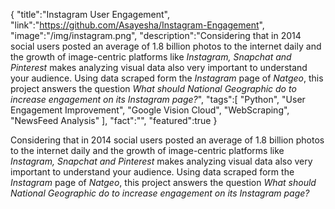 {
    "title":"Instagram User Engagement",
    "link":"https://github.com/Asayesha/Instagram-Engagement",
    "image":"/img/instagram.png",
    "description":"Considering that in 2014 social users posted an average of 1.8 billion photos to the internet daily and the growth of image-centric platforms like <em>Instagram, Snapchat and Pinterest</em> makes analyzing visual data also very important to understand your audience. Using data scraped form the <em>Instagram</em> page of <em>Natgeo</em>, this project answers the question <em>What should National Geographic do to increase engagement on its Instagram page?</em>",
    "tags":[
          "Python",
          "User Engagement Improvement",
          "Google Vision Cloud",
          "WebScraping",
          "NewsFeed Analysis"
        ],
    "fact":"",
    "featured":true
}


Considering that in 2014 social users posted an average of 1.8 billion photos to the internet daily and the growth of image-centric platforms like <em>Instagram, Snapchat and Pinterest</em> makes analyzing visual data also very important to understand your audience. Using data scraped form the <em>Instagram</em> page of <em>Natgeo</em>, this project answers the question <em>What should National Geographic do to increase engagement on its Instagram page?</em>
